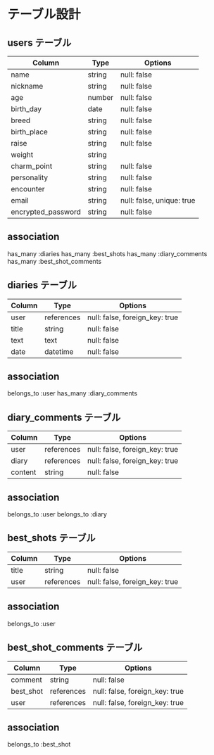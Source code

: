 # テーブル設計

## users テーブル

| Column                 | Type   | Options                   |
| ---------------------- | ------ | --------------------------|
| name                   | string | null: false               |
| nickname               | string | null: false               |
| age                    | number | null: false               |
| birth_day              | date   | null: false               |
| breed                  | string | null: false               |
| birth_place            | string | null: false               |
| raise                  | string | null: false               |
| weight                 | string |                           |
| charm_point            | string | null: false               |
| personality            | string | null: false               |
| encounter              | string | null: false               
| email                  | string | null: false, unique: true |
| encrypted_password     | string | null: false               |

## association

  has_many :diaries
  has_many :best_shots
  has_many :diary_comments
  has_many :best_shot_comments

## diaries テーブル

| Column             | Type            | Options                         |
| ------------------ | --------------- | ------------------------------- |
| user               | references      | null: false, foreign_key: true  |
| title              | string          | null: false                     |
| text               | text            | null: false                     |
| date               | datetime        | null: false                     |

## association

belongs_to :user
has_many :diary_comments

## diary_comments テーブル

| Column     | Type       | Options                        |
| ---------- | ---------- | ------------------------------ |
| user       | references | null: false, foreign_key: true |
| diary      | references | null: false, foreign_key: true |
| content    | string     | null: false                    |
 
 ## association

belongs_to :user
belongs_to :diary

## best_shots テーブル

| Column             | Type            |Options                         |
| ------------------ | --------------- |------------------------------- |
| title              | string          | null: false                    |
| user               | references      | null: false, foreign_key: true |
 
## association

belongs_to :user

## best_shot_comments テーブル

| Column             | Type            |Options                         |
| ------------------ | --------------- |------------------------------- |
| comment            | string          | null: false                    |
| best_shot          | references      | null: false, foreign_key: true |
| user               | references      | null: false, foreign_key: true |
 
## association

belongs_to :best_shot